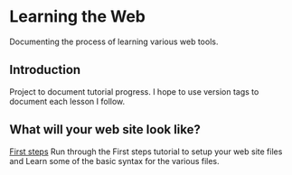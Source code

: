 # Learning the Web
Documenting the process of learning various web tools.

## Introduction
Project to document tutorial progress. I hope to use version tags to document each lesson I follow.

## What will your web site look like?
[First steps](https://developer.mozilla.org/en-US/Learn/Getting_started_with_the_web/What_will_your_website_look_like)
Run through the First steps tutorial to setup your web site files and Learn
some of the basic syntax for the various files.
